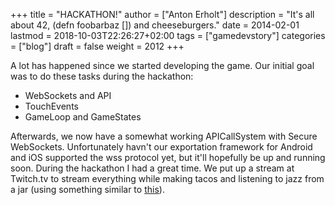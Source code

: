 +++
title = "HACKATHON!"
author = ["Anton Erholt"]
description = "It's all about 42, (defn foobarbaz []) and cheeseburgers."
date = 2014-02-01
lastmod = 2018-10-03T22:26:27+02:00
tags = ["gamedevstory"]
categories = ["blog"]
draft = false
weight = 2012
+++

A lot has happened since we started developing the game.
Our initial goal was to do these tasks during the hackathon:

-   WebSockets and API
-   TouchEvents
-   GameLoop and GameStates

Afterwards, we now have a somewhat working APICallSystem with Secure
WebSockets. Unfortunately havn't our exportation framework for Android
and iOS supported the wss protocol yet, but it'll hopefully be up and
running soon. During the hackathon I had a great time. We put up a
stream at Twitch.tv to stream everything while making tacos and
listening to jazz from a jar (using something similar to
[this](http://www.origaudio.com/shop/index.php?dispatch=products.view&product%5Fid=29778)).
